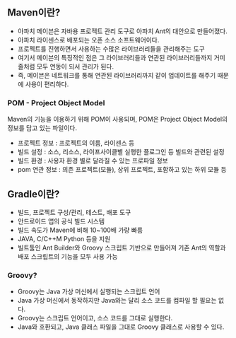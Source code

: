 ## Maven이란?
- 아파치 메이븐은 자바용 프로젝트 관리 도구로 아파치 Ant의 대안으로 만들어졌다.
- 아파치 라이센스로 배포되는 오픈 소스 소프트웨어이다.
- 프로젝트를 진행하면서 사용하는 수많은 라이브러리들을 관리해주는 도구
- 여기서 메이븐의 특징적인 점은 그 라이브러리들과 연관된 라이브러리들까지 거미줄처럼 모두 연동이 되서 관리가 된다.
- 즉, 메이븐은 네트워크를 통해 연관된 라이브러리까지 같이 업데이트를 해주기 때문에  사용이 편리하다.

### POM - Project Object Model
Maven의 기능을 이용하기 위해 POM이 사용되며, POM은 Project Object Model의 정보를 담고 있는 파일이다.

- 프로젝트 정보 : 프로젝트의 이름, 라이센스 등
- 빌드 설정 : 소스, 리소스, 라이프사이클별 실행한 플로그인 등 빌드와 관련된 설정
- 빌드 환경 : 사용자 환경 별로 달라질 수 있는 프로파일 정보
- pom 연관 정보 : 의존 프로젝트(모듈), 상위 프로젝트, 포함하고 있는 하위 모듈 등


## Gradle이란?
- 빌드, 프로젝트 구성/관리, 테스트, 배포 도구
- 안드로이드 앱의 공식 빌드 시스템
- 빌드 속도가 Maven에 비해 10~100배 가량 빠름
- JAVA, C/C++M Python 등을 지원
- 빌트툴인 Ant Builder와 Groovy 스크립트 기반으로 만들어져 기존 Ant의 역할과 배포 스크립트의 기능을 모두 사용 가능

### Groovy?
- Groovy는 Java 가상 머신에서 실행되는 스크립트 언어
- Java 가상 머신에서 동작하지만 Java와는 달리 소스 코드를 컴파일 할 필요는 없다.
- Groovy는 스크립트 언어이고, 소스 코드를 그대로 실행한다.
- Java와 호환되고, Java 클래스 파일을 그대로 Groovy 클래스로 사용할 수 있다.

